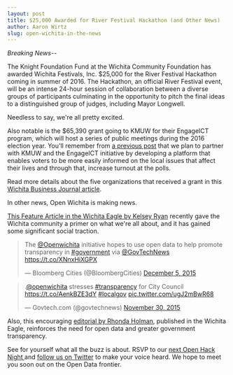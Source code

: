 ```yaml
---
layout: post
title: $25,000 Awarded for River Festival Hackathon (and Other News)
author: Aaron Wirtz
slug: open-wichita-in-the-news
---
```


*Breaking News--*

The Knight Foundation Fund at the Wichita Community Foundation has awarded Wichita Festivals, Inc. $25,000 for the River Festival Hackathon coming in summer of 2016. The Hackathon, an official River Festival event, will be an intense 24-hour session of collaboration between a diverse groups of participants culminating in the opportunity to pitch the final ideas to a distinguished group of judges, including Mayor Longwell.

Needless to say, we're all pretty excited.

Also notable is the $65,390 grant going to KMUW for their EngageICT program, which will host a series of public meetings during the 2016 election year. You'll remember from [a previous post](http://openwichita.org/open-wichita-partners-with-kmuw-89-1-on-voter-turnout/) that we plan to partner with KMUW and the EngageICT initiative by developing a platform that enables voters to be more easily informed on the local issues that affect their lives and through that, increase turnout at the polls.

Read more details about the five organizations that received a grant in this [Wichita Business Journal article](http://www.bizjournals.com/wichita/news/2015/12/08/wichita-community-foundation-announces-knight.html).

In other news, Open Wichita is making news.

[This Feature Article in the Wichita Eagle by Kelsey Ryan](http://www.kansas.com/news/politics-government/article47093260.html) recently gave the Wichita community a primer on what we're all about, and it has gained some significant social traction.

<blockquote class="twitter-tweet" lang="en"><p lang="en" dir="ltr">The <a href="https://twitter.com/openwichita">@Openwichita</a> initiative hopes to use open data to help promote transparency in <a href="https://twitter.com/hashtag/government?src=hash">#government</a> via <a href="https://twitter.com/govtechnews">@GovTechNews</a> <a href="https://t.co/XNnxHiXGPX">https://t.co/XNnxHiXGPX</a></p>&mdash; Bloomberg Cities (@BloombergCities) <a href="https://twitter.com/BloombergCities/status/673197402501677057">December 5, 2015</a></blockquote>
<script async src="//platform.twitter.com/widgets.js" charset="utf-8"></script>

<blockquote class="twitter-tweet" data-partner="tweetdeck"><p lang="en" dir="ltr">.<a href="https://twitter.com/openwichita">@openwichita</a> stresses <a href="https://twitter.com/hashtag/transparency?src=hash">#transparency</a> for City Council <a href="https://t.co/AenkBZE3dY">https://t.co/AenkBZE3dY</a> <a href="https://twitter.com/hashtag/localgov?src=hash">#localgov</a> <a href="https://t.co/ugJ2mBwR68">pic.twitter.com/ugJ2mBwR68</a></p>&mdash; Govtech.com (@govtechnews) <a href="https://twitter.com/govtechnews/status/671441142982971394">November 30, 2015</a></blockquote>
<script async src="//platform.twitter.com/widgets.js" charset="utf-8"></script>

Also, this encouraging [editorial by Rhonda Holman](http://www.kansas.com/opinion/editorials/article48054705.html), published in the Wichita Eagle, reinforces the need for open data and greater government transparency.

See for yourself what all the buzz is about. RSVP to our [next Open Hack Night ](http://www.meetup.com/openwichita/) and [follow us on Twitter](http://twitter.com/openwichita) to make your voice heard. We hope to meet you soon out on the Open Data frontier.
